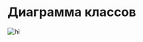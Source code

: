 # Диаграмма классов
![hi](https://github.com/SvetaReznichenko-650503/OnlineLibrary/blob/master/docs/System%20project/Class/Class%20DiagramFinal.jpg)
